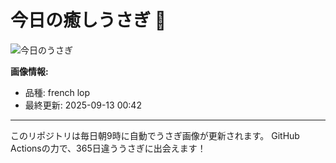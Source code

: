 # 今日の癒しうさぎ 🐰

![今日のうさぎ](https://firebasestorage.googleapis.com/v0/b/rabbitdb-9370d.appspot.com/o/rabbits%2Fd2bf4716?alt=media&token=abb71e01-741b-4256-84ed-a0409a5ffca9)

**画像情報:**
- 品種: french lop
- 最終更新: 2025-09-13 00:42

---

このリポジトリは毎日朝9時に自動でうさぎ画像が更新されます。
GitHub Actionsの力で、365日違ううさぎに出会えます！
